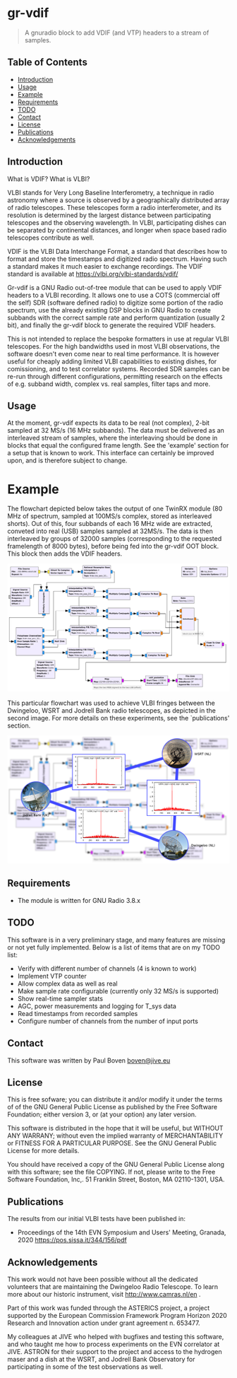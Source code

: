 # gr-vdif
> A gnuradio block to add VDIF (and VTP) headers to a stream of samples.

## Table of Contents
* [Introduction](#introduction)
* [Usage](#usage)
* [Example](#example)
* [Requirements](#requirements)
* [TODO](#todo)
* [Contact](#contact)
* [License](#license)
* [Publications](#publications)
* [Acknowledgements](#acknowledgements)

## Introduction

What is VDIF? What is VLBI?

VLBI stands for Very Long Baseline Interferometry, a technique in radio
astronomy where a source is observed by a geographically distributed array
of radio telescopes. These telescopes form a radio interferometer, and its
resolution is determined by the largest distance between participating
telescopes and the observing wavelength. In VLBI, participating dishes can
be separated by continental distances, and longer when space based radio
telescopes contribute as well.

VDIF is the VLBI Data Interchange Format, a standard that describes how to
format and store the timestamps and digitized radio spectrum. Having such
a standard makes it much easier to exchange recordings. The VDIF standard
is available at https://vlbi.org/vlbi-standards/vdif/

Gr-vdif is a GNU Radio out-of-tree module that can be used to apply VDIF
headers to a VLBI recording. It allows one to use a COTS (commercial off the
self) SDR (software defined radio) to digitize some portion of the radio
spectrum, use the already existing DSP blocks in GNU Radio to create subbands
with the correct sample rate and perform quantization (usually 2 bit), and
finally the gr-vdif block to generate the required VDIF headers.

This is not intended to replace the bespoke formatters in use at regular VLBI
telescopes. For the high bandwidths used in most VLBI observations, the
software doesn't even come near to real time performance. It is however
useful for cheaply adding limited VLBI capabilities to existing dishes, for
comissioning, and to test correlator systems. Recorded SDR samples can be
re-run through different configurations, permitting research on the effects
of e.g. subband width, complex vs. real samples, filter taps and more.

## Usage

At the moment, gr-vdif expects its data to be real (not complex), 2-bit sampled at 32 MS/s (16 MHz subbands). The data must be delivered as an interleaved
stream of samples, where the interleaving should be done in blocks that
equal the configured frame length. See the 'example' section for a setup that
is known to work. This interface can certainly be improved
upon, and is therefore subject to change.

# Example

The flowchart depicted below takes the output of one TwinRX module (80 MHz of spectrum, sampled at 100MS/s complex, stored as interleaved shorts). Out of this,
four subbands of each 16 MHz wide are extracted, conveted into real (USB) 
samples sampled at 32MS/s. The data is then interleaved by groups of 32000 
samples (corresponding to the requested framelength of 8000 bytes), before
being fed into the gr-vdif OOT block. This block then adds the VDIF headers.

![Flowchart example](./examples/VLBI-flowchart.png)

This particular flowchart was used to achieve VLBI fringes between the Dwingeloo,
WSRT and Jodrell Bank radio telescopes, as depicted in the second image. For
more details on these experiments, see the `publications' section.

![Fringes](./examples/VLBI-flowchart-AJDI.png)
## Requirements

* The module is written for GNU Radio 3.8.x

## TODO

This software is in a very preliminary stage, and many features are missing or
not yet fully implemented. Below is a list of items that are on my TODO list:

* Verify with different number of channels (4 is known to work)
* Implement VTP counter
* Allow complex data as well as real
* Make sample rate configurable (currently only 32 MS/s is supported)
* Show real-time sampler stats
* AGC, power measurements and logging for T_sys data
* Read timestamps from recorded samples
* Configure number of channels from the number of input ports

## Contact

This software was written by Paul Boven <boven@jive.eu>

## License

This is free sofware; you can distribute it and/or modify it under the terms of of the GNU General Public License as
published by the Free Software Foundation; either version 3, or (at your option) any later version.

This software is distributed in the hope that it will be useful, but WITHOUT
ANY WARRANY; without even the implied warranty of MERCHANTABILITY or FITNESS
FOR A PARTICULAR PURPOSE. See the GNU General Public License for more details.

You should have received a copy of the GNU General Public License along with
this software; see the file COPYING. If not, please write to the Free
Software Foundation, Inc,. 51 Franklin Street, Boston, MA 02110-1301, USA.

## Publications

The results from our initial VLBI tests have been published in:

* Proceedings of the 14th EVN Symposium and Users' Meeting, Granada, 2020
https://pos.sissa.it/344/156/pdf

## Acknowledgements

This work would not have been possible without all the dedicated volunteers that are maintaining the Dwingeloo Radio Telescope. To learn more about our
historic instrument, visit http://www.camras.nl/en .

Part of this work was funded through the ASTERICS project, a project supported
by the European Commission Framework Program Horizon 2020 Research and
Innovation action under grant agreement n. 653477.

My colleagues at JIVE who helped with bugfixes and testing this software, and
who taught me how to process experiments on the EVN correlator at JIVE. ASTRON
for their support to the project and access to the hydrogen maser and a dish
at the WSRT, and Jodrell Bank Observatory for participating in some of the
test observations as well.
